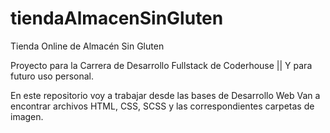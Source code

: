 # tiendaAlmacenSinGluten
Tienda Online de Almacén Sin Gluten

Proyecto para la Carrera de Desarrollo Fullstack de Coderhouse || Y para futuro uso personal.

En este repositorio voy a trabajar desde las bases de Desarrollo Web
Van a encontrar archivos HTML, CSS, SCSS y las correspondientes carpetas de imagen.
